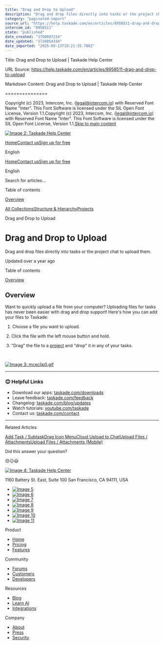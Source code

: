 ```yaml
---
title: "Drag and Drop to Upload"
description: "Drag and drop files directly into tasks or the project chat to upload them."
category: "paginated-import"
source_url: "https://help.taskade.com/en/articles/8958511-drag-and-drop-to-upload"
intercom_id: "8958511"
state: "published"
date_created: "1708097214"
date_updated: "1726054334"
date_imported: "2025-09-13T19:21:35.788Z"
---
```


Title: Drag and Drop to Upload | Taskade Help Center

URL Source: https://help.taskade.com/en/articles/8958511-drag-and-drop-to-upload

Markdown Content:
Drag and Drop to Upload | Taskade Help Center

===============

Copyright (c) 2023, Intercom, Inc. (legal@intercom.io) with Reserved Font Name "Inter". This Font Software is licensed under the SIL Open Font License, Version 1.1.Copyright (c) 2023, Intercom, Inc. (legal@intercom.io) with Reserved Font Name "Inter". This Font Software is licensed under the SIL Open Font License, Version 1.1.[Skip to main content](https://help.taskade.com/en/articles/8958511-drag-and-drop-to-upload#main-content)

[![Image 2: Taskade Help Center](https://downloads.intercomcdn.com/i/o/490280/d14603621e78c833c2d0e66f/2d1230f35f3009fff25b2989e93312a5.png)](https://help.taskade.com/en/)

[Home](https://www.taskade.com/)[Contact us](https://www.taskade.com/contact)[Sign up for free](https://www.taskade.com/signup)

English

[Home](https://www.taskade.com/)[Contact us](https://www.taskade.com/contact)[Sign up for free](https://www.taskade.com/signup)

English

Search for articles... 

Table of contents

[Overview](https://help.taskade.com/en/articles/8958511-drag-and-drop-to-upload#h_0b05f5feec)

[All Collections](https://help.taskade.com/en/)[Structure & Hierarchy](https://help.taskade.com/en/collections/8400809-structure-hierarchy)[Projects](https://help.taskade.com/en/collections/8400812-projects)

Drag and Drop to Upload

Drag and Drop to Upload
=======================

Drag and drop files directly into tasks or the project chat to upload them.

Updated over a year ago

Table of contents

[Overview](https://help.taskade.com/en/articles/8958511-drag-and-drop-to-upload#h_0b05f5feec)

**Overview**
------------

Want to quickly upload a file from your computer? Uploading files for tasks has never been easier with drag and drop support! Here's how you can add your files to Taskade:

1.   Choose a file you want to upload.

​ 
2.   Click the file with the left mouse button and hold.

​ 
3.   "Drag" the file to a [project](https://intercom.help/taskade/en/articles/8958370) and "drop" it in any of your tasks.

​ 

[![Image 3: mceclip0.gif](https://taskade.intercom-attachments-7.com/i/o/965375415/89d53d0090e378a893b1328f/4403256411539?expires=1757792700&signature=0f818ca36afc2db1c934cfdb724f65da97e0a7582950fe614ff8149fc236db0b&req=fSYiFc57mYBaFb4f3HP0gOYValzKvJMY0z0RZN8VW4SRWG%2FQ4Qa8QUO2whOr%0AV%2FvU8FTKpoij%2FKQ5QA%3D%3D%0A)](https://taskade.intercom-attachments-7.com/i/o/965375415/89d53d0090e378a893b1328f/4403256411539?expires=1757792700&signature=0f818ca36afc2db1c934cfdb724f65da97e0a7582950fe614ff8149fc236db0b&req=fSYiFc57mYBaFb4f3HP0gOYValzKvJMY0z0RZN8VW4SRWG%2FQ4Qa8QUO2whOr%0AV%2FvU8FTKpoij%2FKQ5QA%3D%3D%0A)

* * *

### **😊 Helpful Links**

*   Download our apps: [taskade.com/downloads](https://taskade.com/downloads) 
*   Leave feedback: [taskade.com/feedback](https://taskade.com/feedback) 
*   Changelog: [taskade.com/blog/updates](https://taskade.com/blog/updates) 
*   Watch tutorials: [youtube.com/taskade](https://youtube.com/taskade) 
*   Contact us: [taskade.com/contact](https://taskade.com/contact) 

* * *

Related Articles

[Add Task / Subtask](https://help.taskade.com/en/articles/8958371-add-task-subtask)[Drag Icon Menu](https://help.taskade.com/en/articles/8958378-drag-icon-menu)[Cloud Upload to Chat](https://help.taskade.com/en/articles/8958444-cloud-upload-to-chat)[Upload Files / Attachments](https://help.taskade.com/en/articles/8958510-upload-files-attachments)[Upload Files / Attachments (Mobile)](https://help.taskade.com/en/articles/11456283-upload-files-attachments-mobile)

Did this answer your question?

😞😐😃

[![Image 4: Taskade Help Center](https://downloads.intercomcdn.com/i/o/566097/5267af56373cca21ec2cea67/2d1230f35f3009fff25b2989e93312a5.png)](https://help.taskade.com/en/)

11‌60 Battery St. East, Suite 100 San‌ Francisco, CA 94111, USA

*   [![Image 5](https://intercom.help/taskade/assets/svg/icon:social-linkedin/ffffff)](https://www.linkedin.com/company/taskade/)
*   [![Image 6](https://intercom.help/taskade/assets/svg/icon:social-facebook/ffffff)](https://www.facebook.com/taskade)
*   [![Image 7](https://intercom.help/taskade/assets/svg/icon:social-github/ffffff)](https://github.com/taskade)
*   [![Image 8](https://intercom.help/taskade/assets/svg/icon:social-instagram/ffffff)](https://www.instagram.com/taskade)
*   [![Image 9](https://intercom.help/taskade/assets/svg/icon:social-youtube/ffffff)](https://www.youtube.com/taskade)
*   [![Image 10](https://intercom.help/taskade/assets/svg/icon:social-reddit/ffffff)](https://www.reddit.com/r/taskade)
*   [![Image 11](https://intercom.help/taskade/assets/svg/icon:social-twitter-x/ffffff)](https://www.twitter.com/taskade)

Product

*   [Home](https://www.taskade.com/)
*   [Pricing](https://www.taskade.com/pricing)
*   [Features](https://www.taskade.com/features)

Community

*   [Forums](https://www.taskade.com/community)
*   [Customers](https://taskade.com/reviews)
*   [Developers](https://developers.taskade.com/)

Resources

*   [Blog](https://www.taskade.com/blog/)
*   [Learn AI](https://www.taskade.com/learn)
*   [Integrations](https://www.taskade.com/integrations)

Company

*   [About](https://www.taskade.com/about)
*   [Press](https://www.taskade.com/press)
*   [Security](https://www.taskade.com/security)
